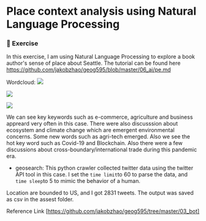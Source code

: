 # Place context analysis using Natural Language Processing
### :hammer: Exercise
In this exercise, I am using Natural Language Processing to explore a book author's sense of place about Seattle. The tutorial can be found here https://github.com/jakobzhao/geog595/blob/master/06_ai/pe.md

Wordcloud:
![](/assets/gay-seattle/06-points.png)

![](/assets/gay-seattle/06-network.png)

![](/assets/gay-seattle/06-snake.png)

We can see key keywords such as e-commerce, agriculture and business appreard very often in this case. There were also discusssion about ecosystem and climate change which are emergent environmental concerns. Some new words such as agri-tech emerged. Also we see the hot key word such as Covid-19 and Blockchain. Also there were a few discussions about cross-boundary/international trade during this pandemic era.

- geosearch: This python crawler collected twitter data using the twitter API tool in this case. I set the `time limit`to 60 to parse the data, and `time sleep`to 5 to mimic the behavior of a human.

Location are bounded to US, and I got 2831 tweets. The output was saved as csv in the assest folder.


Reference Link [https://github.com/jakobzhao/geog595/tree/master/03_bot]
